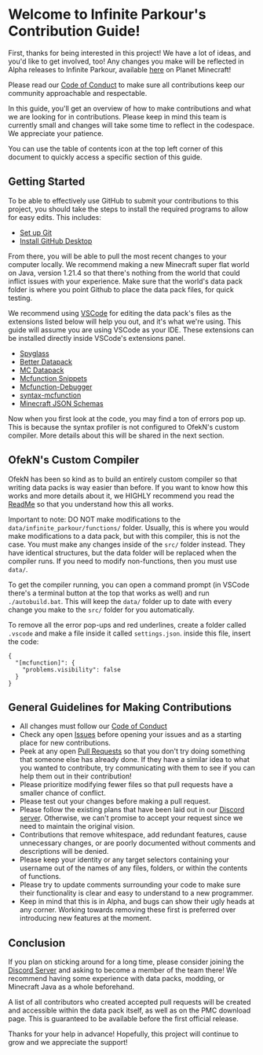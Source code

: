 # Welcome to Infinite Parkour's Contribution Guide!
First, thanks for being interested in this project! We have a lot of ideas, and you'd like to get involved, too! Any changes you make will be reflected in Alpha releases to Infinite Parkour, available [here](https://www.planetminecraft.com/project/infinite-parkour-version-2-0-alpha/) on Planet Minecraft!

Please read our [Code of Conduct](https://github.com/Big-Con-Gaming/Infinite-Parkour-datapack/blob/main/CODE_OF_CONDUCT.md) to make sure all contributions keep our community approachable and respectable.

In this guide, you'll get an overview of how to make contributions and what we are looking for in contributions. Please keep in mind this team is currently small and changes will take some time to reflect in the codespace. We appreciate your patience.

You can use the table of contents icon at the top left corner of this document to quickly access a specific section of this guide.

## Getting Started
To be able to effectively use GitHub to submit your contributions to this project, you should take the steps to install the required programs to allow for easy edits. This includes:

- [Set up Git](https://docs.github.com/en/get-started/getting-started-with-git/set-up-git)
- [Install GitHub Desktop](https://docs.github.com/en/desktop)

From there, you will be able to pull the most recent changes to your computer locally. We recommend making a new Minecraft super flat world on Java, version 1.21.4 so that there's nothing from the world that could inflict issues with your experience. Make sure that the world's data pack folder is where you point Github to place the data pack files, for quick testing.

We recommend using [VSCode](https://code.visualstudio.com/docs/setup/setup-overview) for editing the data pack's files as the extensions listed below will help you out, and it's what we're using. This guide will assume you are using VSCode as your IDE. These extensions can be installed directly inside VSCode's extensions panel.
-  [Spyglass](https://marketplace.visualstudio.com/items?itemName=SPGoding.datapack-language-server)
-  [Better Datapack](https://marketplace.visualstudio.com/items?itemName=ExAtom.better-datapack)
-  [MC Datapack](https://marketplace.visualstudio.com/items?itemName=HuJohner.mc-datapack)
-  [Mcfunction Snippets](https://marketplace.visualstudio.com/items?itemName=VidTDM.mcfunction-snippets)
-  [Mcfunction-Debugger](https://marketplace.visualstudio.com/items?itemName=vanilla-technologies.mcfunction-debugger)
-  [syntax-mcfunction](https://marketplace.visualstudio.com/items?itemName=MinecraftCommands.syntax-mcfunction)
-  [Minecraft JSON Schemas](https://marketplace.visualstudio.com/items?itemName=Levertion.mcjson)

Now when you first look at the code, you may find a ton of errors pop up. This is because the syntax profiler is not configured to OfekN's custom compiler. More details about this will be shared in the next section.

## OfekN's Custom Compiler
OfekN has been so kind as to build an entirely custom compiler so that writing data packs is way easier than before. If you want to know how this works and more details about it, we HIGHLY recommend you read the [ReadMe](./README.md) so that you understand how this all works.

Important to note: DO NOT make modifications to the ``data/infinite_parkour/functions/`` folder. Usually, this is where you would make modifications to a data pack, but with this compiler, this is not the case. You must make any changes inside of the ``src/`` folder instead. They have identical structures, but the data folder will be replaced when the compiler runs. If you need to modify non-functions, then you must use ``data/``.

To get the compiler running, you can open a command prompt (in VSCode there's a terminal button at the top that works as well) and run ``./autobuild.bat``. This will keep the ``data/`` folder up to date with every change you make to the ``src/`` folder for you automatically.

To remove all the error pop-ups and red underlines, create a folder called ``.vscode`` and make a file inside it called ``settings.json``. inside this file, insert the code:
```
{
  "[mcfunction]": {
    "problems.visibility": false
  }
}
```
## General Guidelines for Making Contributions
- All changes must follow our [Code of Conduct](https://github.com/Big-Con-Gaming/Infinite-Parkour-datapack/blob/main/CODE_OF_CONDUCT.md)
- Check any open [Issues](https://github.com/Big-Con-Gaming/Infinite-Parkour-datapack/issues) before opening your issues and as a starting place for new contributions.
- Peek at any open [Pull Requests](https://github.com/Big-Con-Gaming/Infinite-Parkour-datapack/pulls) so that you don't try doing something that someone else has already done. If they have a similar idea to what you wanted to contribute, try communicating with them to see if you can help them out in their contribution!
- Please prioritize modifying fewer files so that pull requests have a smaller chance of conflict.
- Please test out your changes before making a pull request.
- Please follow the existing plans that have been laid out in our [Discord server](https://discord.com/channels/1302079242929963018/1305018511093141504). Otherwise, we can't promise to accept your request since we need to maintain the original vision.
- Contributions that remove whitespace, add redundant features, cause unnecessary changes, or are poorly documented without comments and descriptions will be denied.
- Please keep your identity or any target selectors containing your username out of the names of any files, folders, or within the contents of functions.
- Please try to update comments surrounding your code to make sure their functionality is clear and easy to understand to a new programmer.
- Keep in mind that this is in Alpha, and bugs can show their ugly heads at any corner. Working towards removing these first is preferred over introducing new features at the moment.

## Conclusion
If you plan on sticking around for a long time, please consider joining the [Discord Server](https://discord.gg/dnNu2xHWsQ) and asking to become a member of the team there! We recommend having some experience with data packs, modding, or Minecraft Java as a whole beforehand.

A list of all contributors who created accepted pull requests will be created and accessible within the data pack itself, as well as on the PMC download page. This is guaranteed to be available before the first official release.

Thanks for your help in advance! Hopefully, this project will continue to grow and we appreciate the support!
